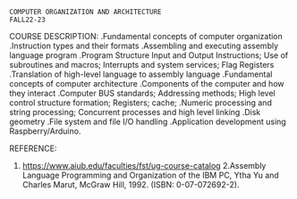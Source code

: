 	COMPUTER ORGANIZATION AND ARCHITECTURE
	FALL22-23

COURSE DESCRIPTION:
.Fundamental concepts of computer organization
.Instruction types and their formats
.Assembling and executing assembly language program
.Program Structure Input and Output Instructions; Use of subroutines and macros; Interrupts and system services; Flag Registers
.Translation of high-level language to assembly language
.Fundamental concepts of computer architecture
.Components of the computer and how they interact
.Computer BUS standards; Addressing methods; High level control structure formation; Registers; cache;
.Numeric processing and string processing; Concurrent processes and high level linking
.Disk geometry
.File system and file I/O handling
.Application development using Raspberry/Arduino.

REFERENCE:
1. https://www.aiub.edu/faculties/fst/ug-course-catalog
2.Assembly Language Programming and Organization of the IBM PC, Ytha Yu and Charles Marut, McGraw Hill, 1992. (ISBN: 0-07-072692-2).
